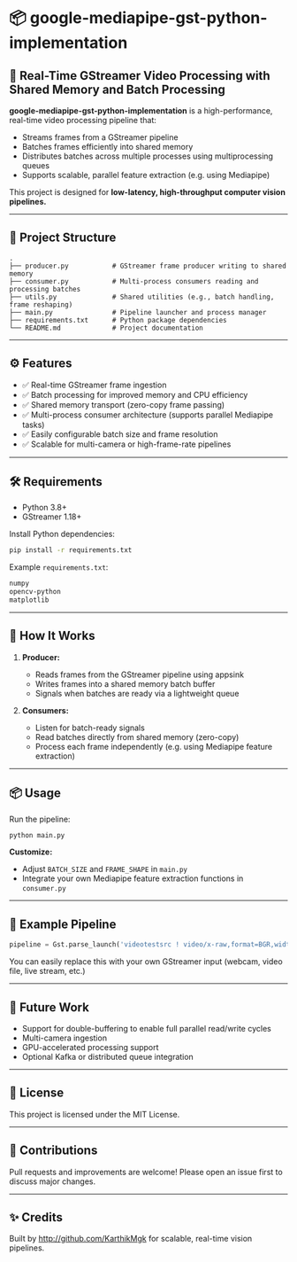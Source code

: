 # 📦 google-mediapipe-gst-python-implementation

## 🚀 Real-Time GStreamer Video Processing with Shared Memory and Batch Processing

**google-mediapipe-gst-python-implementation** is a high-performance, real-time video processing pipeline that:

- Streams frames from a GStreamer pipeline
- Batches frames efficiently into shared memory
- Distributes batches across multiple processes using multiprocessing queues
- Supports scalable, parallel feature extraction (e.g. using Mediapipe)

This project is designed for **low-latency, high-throughput computer vision pipelines.**

---

## 📂 Project Structure

```plaintext
.
├── producer.py           # GStreamer frame producer writing to shared memory
├── consumer.py           # Multi-process consumers reading and processing batches
├── utils.py              # Shared utilities (e.g., batch handling, frame reshaping)
├── main.py               # Pipeline launcher and process manager
├── requirements.txt      # Python package dependencies
└── README.md             # Project documentation
```

---

## ⚙️ Features

- ✅ Real-time GStreamer frame ingestion
- ✅ Batch processing for improved memory and CPU efficiency
- ✅ Shared memory transport (zero-copy frame passing)
- ✅ Multi-process consumer architecture (supports parallel Mediapipe tasks)
- ✅ Easily configurable batch size and frame resolution
- ✅ Scalable for multi-camera or high-frame-rate pipelines

---

## 🛠️ Requirements

- Python 3.8+
- GStreamer 1.18+

Install Python dependencies:

```bash
pip install -r requirements.txt
```

Example `requirements.txt`:

```txt
numpy
opencv-python
matplotlib
```

---

## 🚀 How It Works

1. **Producer:**
   - Reads frames from the GStreamer pipeline using appsink
   - Writes frames into a shared memory batch buffer
   - Signals when batches are ready via a lightweight queue

2. **Consumers:**
   - Listen for batch-ready signals
   - Read batches directly from shared memory (zero-copy)
   - Process each frame independently (e.g. using Mediapipe feature extraction)

---

## 📦 Usage

Run the pipeline:

```bash
python main.py
```

**Customize:**
- Adjust `BATCH_SIZE` and `FRAME_SHAPE` in `main.py`
- Integrate your own Mediapipe feature extraction functions in `consumer.py`

---

## 📸 Example Pipeline

```python
pipeline = Gst.parse_launch('videotestsrc ! video/x-raw,format=BGR,width=1280,height=720 ! appsink name=sink')
```

You can easily replace this with your own GStreamer input (webcam, video file, live stream, etc.)

---

## 🔗 Future Work

- Support for double-buffering to enable full parallel read/write cycles
- Multi-camera ingestion
- GPU-accelerated processing support
- Optional Kafka or distributed queue integration

---

## 📄 License

This project is licensed under the MIT License.

---

## 🤝 Contributions

Pull requests and improvements are welcome! Please open an issue first to discuss major changes.

---

## ✨ Credits

Built by http://github.com/KarthikMgk for scalable, real-time vision pipelines.
